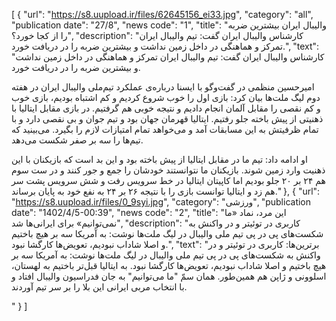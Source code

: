 [
  {
    "url": "https://s8.uupload.ir/files/62645156_ei33.jpg",
    "category": "all",
    "publication date": "27/8",
    "news code": "1",
    "title": "والیبال ایران بیشترین ضربه را از کجا خورد؟",
    "description": "کارشناس والیبال ایران گفت: تیم والیبال ایران تمرکز و هماهنگی در داخل زمین نداشت و بیشترین ضربه را در دریافت خورد.",
    "text": "کارشناس والیبال ایران گفت: تیم والیبال ایران تمرکز و هماهنگی در داخل زمین نداشت و بیشترین ضربه را در دریافت خورد.

امیرحسین منظمی در گفت‌وگو با ایسنا درباره‌ی عملکرد تیم‌ملی والیبال ایران در هفته دوم لیگ ملت‌ها بیان کرد: بازی اول را خوب شروع کردیم و کم اشتباه بودیم، بازی خوب و کم نقصی را مقابل آلمان انجام دادیم و نتیجه خوبی هم گرفتیم. در بازی مقابل ایتالیا با ذهنیتی از پیش باخته جلو رفتیم. ایتالیا قهرمان جهان بود و تیم جوان و بی نقصی دارد و با تمام ظرفیتش به این مسابقات آمد و می‌خواهد تمام امتیازات لازم را بگیرد. می‌بینید که تیم‌ها را سه بر صفر شکست می‌دهد.

او ادامه داد: تیم ما در مقابل ایتالیا از پیش باخته بود و این بد است که بازیکنان با این ذهنیت وارد زمین شوند. بازیکنان ما نتوانستند خودشان را جمع و جور کنند و در ست سوم هم ۲۴ بر ۲۰ جلو بودیم اما کاپیتان ایتالیا در خط سرویس رفت و شش سرویس پشت سر هم زد و ایتالیا توانست بازی را با نتیجه ۲۶ بر ۲۴ به نفع خود به پایان برساند."
  },
  {
    "url": "https://s8.uupload.ir/files/0_9syi.jpg",
    "category": "ورزشی",
    "publication date": "1402/4/5-00:39",
    "news code": "2",
    "title": "این مرد، نماد «ما نمی‌توانیم» برای ایرانی‌ها شد",
    "description": "کاربری در توئیتر و در واکنش به شکست‌های پی در پی تیم ملی والیبال در لیگ ملت‌ها نوشت: به آمریکا سه بر هیچ باختیم و اصلا شاداب نبودیم، تعویض‌ها کارگشا نبود.",
    "text": "برترین‌ها: کاربری در توئیتر و در واکنش به شکست‌های پی در پی تیم ملی والیبال در لیگ ملت‌ها نوشت: به آمریکا سه بر هیچ باختیم و اصلا شاداب نبودیم، تعویض‌ها کارگشا نبود. به ایتالیا قبل‌تر باختیم به لهستان، اسلوونی و ژاپن هم همین‌طور. همان سمّ "ما می‌توانیم" به جان فدراسیون والیبال افتاد و با انتخاب مربی ایرانی این بلا را بر سر تیم آوردند.

"
  }
]
